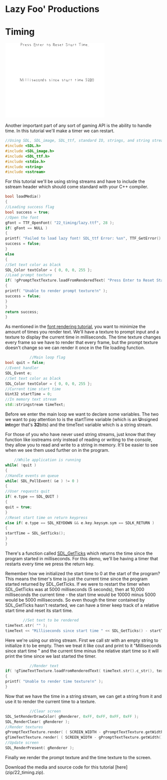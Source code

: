# Lazy Foo' Productions


# Timing

![](images/preview-21.png)

Another important part of any sort of gaming API is the ability to handle time. In this tutorial we'll make a timer we can restart.
```cpp
//Using SDL, SDL_image, SDL_ttf, standard IO, strings, and string streams
#include <SDL.h>
#include <SDL_image.h>
#include <SDL_ttf.h>
#include <stdio.h>
#include <string>
#include <sstream>
```
For this tutorial we'll be using string streams and have to include the sstream header which should come standard with your C++ compiler.
```cpp
bool loadMedia()
{
//Loading success flag
bool success = true;
//Open the font
gFont = TTF_OpenFont( "22_timing/lazy.ttf", 28 );
if( gFont == NULL )
{
printf( "Failed to load lazy font! SDL_ttf Error: %sn", TTF_GetError() );
success = false;
}
else
{
//Set text color as black
SDL_Color textColor = { 0, 0, 0, 255 };
//Load prompt texture
if( !gPromptTextTexture.loadFromRenderedText( "Press Enter to Reset Start Time.", textColor ) )
{
printf( "Unable to render prompt texture!n" );
success = false;
}
}
return success;
}
```
As mentioned in the [font rendering tutorial](index-16.php.htm), you want to minimize the amount of times you render text. We'll have a
texture to prompt input and a texture to display the current time in milliseconds. The time texture changes every frame so we have to render that every frame, but the prompt texture
doesn't change so we can render it once in the file loading function.
```cpp
           //Main loop flag
bool quit = false;
//Event handler
SDL_Event e;
//Set text color as black
SDL_Color textColor = { 0, 0, 0, 255 };
//Current time start time
Uint32 startTime = 0;
//In memory text stream
std::stringstream timeText;
```
Before we enter the main loop we want to declare some variables. The two we want to pay attention to is the startTime variable (which is an **U**nsigned **int**eger that's
**32**bits) and the timeText variable which is a string stream.

For those of you who have never used string streams, just know that they function like iostreams only instead of reading or writing to the console, they allow you to read and write
to a string in memory. It'll be easier to see when we see them used further on in the program.
```cpp
    //While application is running
while( !quit )
{
//Handle events on queue
while( SDL_PollEvent( &e ) != 0 )
{
//User requests quit
if( e.type == SDL_QUIT )
{
quit = true;
}
//Reset start time on return keypress
else if( e.type == SDL_KEYDOWN && e.key.keysym.sym == SDLK_RETURN )
{
startTime = SDL_GetTicks();
}
}
```
There's a function called [SDL_GetTicks](http://wiki.libsdl.org/SDL_GetTicks) which returns the time since the program started in milliseconds.
For this demo, we'll be having a timer that restarts every time we press the return key.

Remember how we initialized the start time to 0 at the start of the program? This means the timer's time is just the current time since the program started returned by SDL_GetTicks.
If we were to restart the timer when SDL_GetTicks was at 5000 milliseconds (5 seconds), then at 10,000 milliseconds the current time - the start time would be 10000 minus 5000 would
be 5000 milliseconds. So even though the timer contained by SDL_GetTicks hasn't restarted, we can have a timer keep track of a relative start time and reset its start time.
```cpp
        //Set text to be rendered
timeText.str( "" );
timeText << "Milliseconds since start time " << SDL_GetTicks() - startTime;
```
Here we're using our string stream. First we call str with an empty string to initialize it to be empty. Then we treat it like cout and print to it "Milliseconds since start time "
and the current time minus the relative start time so it will print the time since we last started the timer.
```cpp     
           //Render text
if( !gTimeTextTexture.loadFromRenderedText( timeText.str().c_str(), textColor ) )
{
printf( "Unable to render time texture!n" );
}
```
Now that we have the time in a string stream, we can get a string from it and use it to render the current time to a texture.
```cpp
           //Clear screen
SDL_SetRenderDrawColor( gRenderer, 0xFF, 0xFF, 0xFF, 0xFF );
SDL_RenderClear( gRenderer );
//Render textures
gPromptTextTexture.render( ( SCREEN_WIDTH - gPromptTextTexture.getWidth() ) / 2, 0 );
gTimeTextTexture.render( ( SCREEN_WIDTH - gPromptTextTexture.getWidth() ) / 2, ( SCREEN_HEIGHT - gPromptTextTexture.getHeight() ) / 2 );
//Update screen
SDL_RenderPresent( gRenderer );
```
Finally we render the prompt texture and the time texture to the screen.
</div><div class="tutFooter">
Download the media and source code for this tutorial [here](zip/22_timing.zip).
